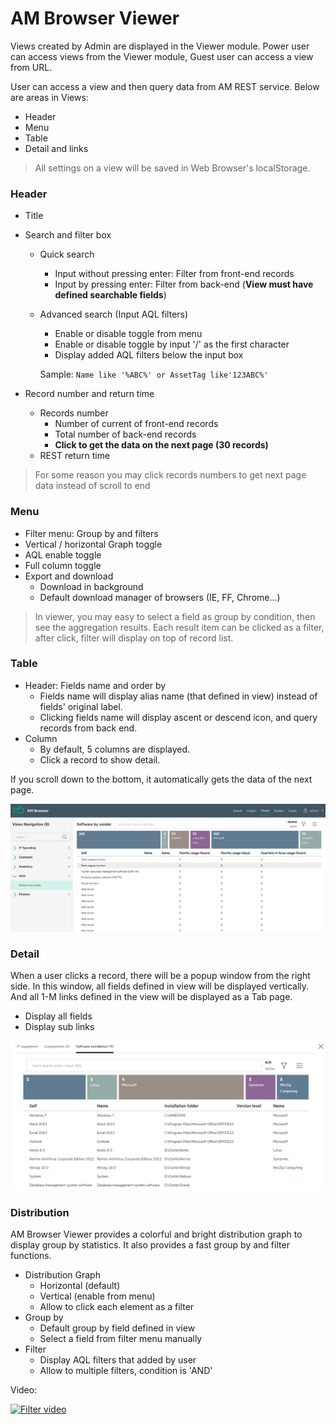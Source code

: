 # AM Browser Viewer

Views created by Admin are displayed in the Viewer module. 
Power user can access views from the Viewer module, Guest user can access a view from URL.

User can access a view and then query data from AM REST service. Below are areas in Views:

- Header
- Menu
- Table
- Detail and links

> All settings on a view will be saved in Web Browser's localStorage.

### Header
- Title
- Search and filter box
    - Quick search
        - Input without pressing enter: Filter from front-end records
        - Input by pressing enter: Filter from back-end (**View must have defined searchable fields**)
    - Advanced search (Input AQL filters)
        - Enable or disable toggle from menu
        - Enable or disable toggle by input '/' as the first character
        - Display added AQL filters below the input box

        Sample: `Name like '%ABC%' or AssetTag like'123ABC%'`

- Record number and return time
    - Records number
        - Number of current of front-end records
        - Total number of back-end records
        - **Click to get the data on the next page (30 records)**
    - REST return time

> For some reason you may click records numbers to get next page data instead of scroll to end 

### Menu
- Filter menu: Group by and filters
- Vertical / horizontal Graph toggle
- AQL enable toggle
- Full column toggle
- Export and download
    - Download in background
    - Default download manager of browsers (IE, FF, Chrome...)

> In viewer, you may easy to select a field as group by condition, then see the aggregation results.
Each result item can be clicked as a filter, after click, filter will display on top of record list.

### Table
- Header: Fields name and order by
    - Fields name will display alias name (that defined in view) instead of fields' original label.
    - Clicking fields name will display ascent or descend icon, and query records from back end.
- Column
    - By default, 5 columns are displayed.
    - Click a record to show detail.

If you scroll down to the bottom, it automatically gets the data of the next page.


![Viewer screen shot](img/viewer1.png)

### Detail
When a user clicks a record, there will be a popup window from the right side. In this window, all fields defined in view will be displayed vertically.
And all 1-M links defined in the view will be displayed as a Tab page.
- Display all fields
- Display sub links

![Viewer screen shot](img/detail1.png)

### Distribution
AM Browser Viewer provides a colorful and bright distribution graph to display group by statistics. It also provides a fast group by and filter functions. 

- Distribution Graph
    - Horizontal (default)
    - Vertical (enable from menu)
    - Allow to click each element as a filter
- Group by
    - Default group by field defined in view
    - Select a field from filter menu manually
- Filter
    - Display AQL filters that added by user
    - Allow to multiple filters, condition is 'AND'

Video:

[![Filter video](http://img.youtube.com/vi/2_Cn7692HHk/0.jpg)](http://www.youtube.com/watch?v=2_Cn7692HHk "Group and Filter")
